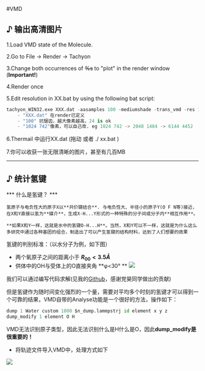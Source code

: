#VMD

## ♪ 输出高清图片

1.Load VMD state of the Molecule.

2.Go to File -> Render -> Tachyon

3.Change both occurrences of <del>%s</del>  to "plot" in the render window (**Important!**)

4.Render once

5.Edit resolution in XX.bat by using the following bat script:
```python
tachyon_WIN32.exe XXX.dat -aasamples 100 -mediumshade -trans_vmd -res 1024 742 -format BMP -o XXX.png
	- "XXX.dat" 在render已定义
	- "100" 抗锯齿，越大像素越高，24 is ok
	- "1024 742"像素，可以自己改. eg 1024 742 -> 2048 1484 -> 6144 4452
```
6.Thermail 中运行XX.dat  (拖动 或者 ./ xx.bat )
   
7.你可以收获一张无限清晰的图片，甚至有几百MB

---

## ♪ 统计氢键

*** 什么是氢键？ ***

	氢原子与电负性大的原子X以**共价键结合**. 与电负性大、半径小的原子Y(O F N等)接近，在X和Y直接以氢为**媒介**，生成X-H...Y形式的一种特殊的分子间或分子内**相互作用**。 
	
	**如果X和Y一样，这就是水中的氢键O-H...H**。当然，X和Y可以不一样，这就是为什么这么多研究中通过各种基团的组合，制造出了可以产生氢键的结构材料，达到了人们想要的效果
	
氢键的判别标准：（以水分子为例，如下图）
- 两个氧原子之间的距离小于 **$R_{00}<3.5Å$**
- 供体中的OH与受体上的O直接夹角 **φ<30°	**
![](https://pic.imgdb.cn/item/622d7ac05baa1a80ab237134.png)

我们可以通过编写代码求解(见我的[Github](https://github.com/zequnW/HBonds_calculate/tree/master)，感谢党昊同学做出的贡献)

但是氢键作为随时间变化强烈的一个量，需要对平均多个时刻的氢键才可以得到一个可靠的结果，VMD自带的Analyse功能是一个很好的方法，操作如下：

```python
dump 1 Water custom 1000 $n_dump.lammpstrj id element x y z
dump_modify 1 element O H
```
	
VMD无法识别原子类型，因此无法识别什么是H什么是O，因此**dump_modify是很重要的！**

- 将轨迹文件导入VMD中，处理方式如下

![](https://pic.imgdb.cn/item/622d7a7f5baa1a80ab231d31.png)





















<script type="text/javascript" async
  src="https://cdnjs.cloudflare.com/ajax/libs/mathjax/2.7.7/MathJax.js?config=TeX-MML-AM_CHTML">
</script>
<script type="text/x-mathjax-config">
MathJax.Hub.Config({
  tex2jax: {inlineMath: [['$','$'], ['\\(','\\)']]}
});
</script>